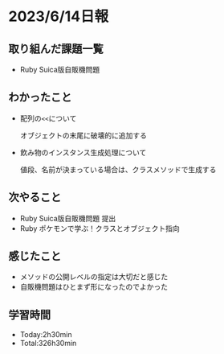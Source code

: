 # 2023/6/14日報


## 取り組んだ課題一覧
- Ruby Suica版自販機問題

## わかったこと
- 配列の`<<`について

  オブジェクトの末尾に破壊的に追加する
  
- 飲み物のインスタンス生成処理について

  値段、名前が決まっている場合は、クラスメソッドで生成する



## 次やること
- Ruby Suica版自販機問題 提出
- Ruby ポケモンで学ぶ！クラスとオブジェクト指向


## 感じたこと
- メソッドの公開レベルの指定は大切だと感じた
- 自販機問題はひとまず形になったのでよかった

## 学習時間
- Today:2h30min
- Total:326h30min

